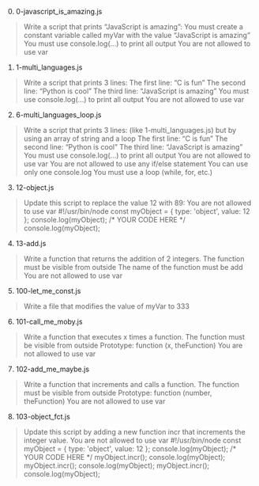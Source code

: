 0. 0-javascript_is_amazing.js
>Write a script that prints “JavaScript is amazing”:
>You must create a constant variable called myVar with the value “JavaScript is amazing”
>You must use console.log(...) to print all output
>You are not allowed to use var

1. 1-multi_languages.js
>Write a script that prints 3 lines:
>The first line: “C is fun”
>The second line: “Python is cool”
>The third line: “JavaScript is amazing”
>You must use console.log(...) to print all output
>You are not allowed to use var

2. 6-multi_languages_loop.js
>Write a script that prints 3 lines: (like 1-multi_languages.js) but by using an array of string and a loop
>The first line: “C is fun”
>The second line: “Python is cool”
>The third line: “JavaScript is amazing”
>You must use console.log(...) to print all output
>You are not allowed to use var
>You are not allowed to use any if/else statement
>You can use only one console.log
>You must use a loop (while, for, etc.)

3. 12-object.js
>Update this script to replace the value 12 with 89:
>You are not allowed to use var
#!/usr/bin/node
const myObject = {
  type: 'object',
  value: 12
};
console.log(myObject);
/*
YOUR CODE HERE
*/
console.log(myObject);


4. 13-add.js
>Write a function that returns the addition of 2 integers.
>The function must be visible from outside
>The name of the function must be add
>You are not allowed to use var

5. 100-let_me_const.js
>Write a file that modifies the value of myVar to 333

6. 101-call_me_moby.js
>Write a function that executes x times a function.
>The function must be visible from outside
>Prototype: function (x, theFunction)
>You are not allowed to use var

7. 102-add_me_maybe.js
>Write a function that increments and calls a function.
>The function must be visible from outside
>Prototype: function (number, theFunction)
>You are not allowed to use var

8. 103-object_fct.js
>Update this script by adding a new function incr that increments the integer value.
>You are not allowed to use var
#!/usr/bin/node
const myObject = {
  type: 'object',
  value: 12
};
console.log(myObject);
/*
YOUR CODE HERE
*/
myObject.incr();
console.log(myObject);
myObject.incr();
console.log(myObject);
myObject.incr();
console.log(myObject);

